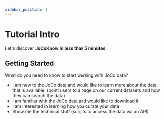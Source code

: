 ```yaml
---
sidebar_position: 1
---
```


# Tutorial Intro

Let's discover **JoCoKnow in less than 5 minutes**.

## Getting Started

What do you need to know to start working with JoCo data?

- I am new to the JoCo data and would like to learn more about the data that is available. (point users to a page on our current datasets and how they can search the data)
- I am familiar with the JoCo data and would like to download it
- I am interested in learning how you curate your data
- Show me the technical stuff (scripts to access the data via an API)
